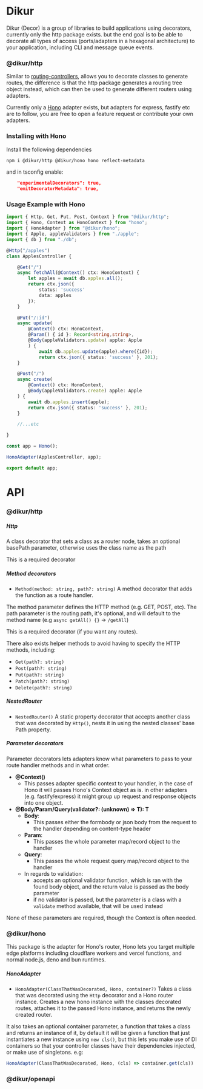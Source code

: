 # Dikur
Dikur (Decor) is a group of libraries to build applications using decorators, currently only the http package exists. but the end goal is to be able to decorate all types of access (ports/adapters in a hexagonal architecture) to your application, including CLI and message queue events.

### @dikur/http
Similar to [routing-controllers](https://github.com/typestack/routing-controllers), allows you to decorate classes to generate routes, the difference is that the http package generates a routing tree object instead, which can then be used to generate different routers using adapters.

Currently only a [Hono](https://hono.dev/) adapter exists, but adapters for express, fastify etc are to follow, you are free to open a feature request or contribute your own adapters.

### Installing with Hono

Install the following dependencies

```bash
npm i @dikur/http @dikur/hono hono reflect-metadata
```

and in tsconfig enable:

```json
    "experimentalDecorators": true,
    "emitDecoratorMetadata": true,   
```

### Usage Example with Hono

```ts
import { Http, Get, Put, Post, Context } from "@dikur/http";
import { Hono, Context as HonoContext } from "hono";
import { HonoAdapter } from "@dikur/hono";
import { Apple, appleValidators } from "./apple";
import { db } from "./db";

@Http("/apples")
class ApplesController {

    @Get("/")
    async fetchAll(@Context() ctx: HonoContext) {
        let apples = await db.apples.all();
        return ctx.json({
            status: 'success'
            data: apples
        });
    }

    @Put("/:id")
    async update(
        @Context() ctx: HonoContext,
        @Param() { id }: Record<string,string>,
        @Body(appleValidators.update) apple: Apple
        ) {
            await db.apples.update(apple).where({id});
            return ctx.json({ status: 'success' }, 201);
    }

    @Post("/")
    async create(
        @Context() ctx: HonoContext,
        @Body(appleValidators.create) apple: Apple
    ) {
        await db.apples.insert(apple);
        return ctx.json({ status: 'success' }, 201);
    }

    //...etc

}

const app = Hono();

HonoAdapter(ApplesController, app);

export default app;
```

# API

### @dikur/http

##### Http
A class decorator that sets a class as a router node, takes an optional basePath parameter, otherwise uses the class name as the path

This is a required decorator

##### Method decorators
- `Method(method: string, path?: string)`
A method decorator that adds the function as a route handler.

The method parameter defines the HTTP method (e.g. GET, POST, etc).
The path parameter is the routing path, it's optional, and will default to the method name (e.g `async getAll() {}` -> `/getAll`)

This is a required decorator (if you want any routes).

There also exists helper methods to avoid having to specify the HTTP methods, including:
- `Get(path?: string)`
- `Post(path?: string)`
- `Put(path?: string)`
- `Patch(path?: string)`
- `Delete(path?: string)`

##### NestedRouter
- `NestedRouter()`
A static property decorator that accepts another class that was decorated by `Http()`, nests it in using the nested classes'
base Path property.

##### Parameter decorators
Parameter decorators lets adapters know what parameters to pass to your route handler methods and in what order.

- **@Context()**
    - This passes adapter specific context to your handler, in the case of Hono it will passes Hono's Context object as is. in other adapters (e.g. fastify/express) it might group up request and response objects into one object.
- **@Body/Param/Query(validator?: (unknown) => T): T**
    - **Body**:
        - This passes either the formbody or json body from the request to the handler depending on content-type header
    - **Param**:
        - This passes the whole parameter map/record object to the handler
    - **Query**:
        - This passes the whole request query map/record object to the handler
    - In regards to validation: 
        - accepts an optional validator function, which is ran with the found body object, and the return value is passed as the body parameter
        - if no validator is passed, but the parameter is a class with a `validate` method available, that will be used instead

None of these parameters are required, though the Context is often needed.

### @dikur/hono

This package is the adapter for Hono's router, Hono lets you target multiple edge platforms including cloudflare workers and vercel functions, and normal node.js, deno and bun runtimes.

##### HonoAdapter
- `HonoAdapter(ClassThatWasDecorated, Hono, container?)`
Takes a class that was decorated using the `Http` decorator and a Hono router instance.
Creates a new hono instance with the classes decorated routes, attaches it to the passed Hono instance, and returns the newly created router.

It also takes an optional container parameter, a function that takes a class and returns an instance of it, by default it will be given a function that just instantiates a new instance using `new cls()`, but this lets you make use of DI containers so that your controller classes have their dependencies injected, or make use of singletons. e.g: 
```ts
HonoAdapter(ClassThatWasDecorated, Hono, (cls) => container.get(cls))

```


### @dikur/openapi